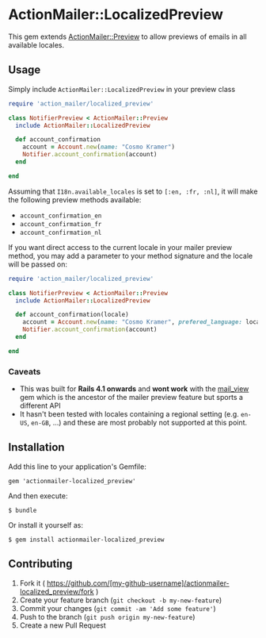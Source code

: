 # ActionMailer::LocalizedPreview

This gem extends [ActionMailer::Preview](http://api.rubyonrails.org/classes/ActionMailer/Preview.html) to allow previews of emails in all available locales.

## Usage

Simply include `ActionMailer::LocalizedPreview` in your preview class

```ruby
require 'action_mailer/localized_preview'

class NotifierPreview < ActionMailer::Preview
  include ActionMailer::LocalizedPreview

  def account_confirmation
    account = Account.new(name: "Cosmo Kramer")
    Notifier.account_confirmation(account)
  end

end

```

Assuming that `I18n.available_locales` is set to `[:en, :fr, :nl]`, it will make the following preview methods available:

  * `account_confirmation_en`
  * `account_confirmation_fr`
  * `account_confirmation_nl`

If you want direct access to the current locale in your mailer preview method, you may add a parameter to your method signature and the locale will be passed on:

```ruby
require 'action_mailer/localized_preview'

class NotifierPreview < ActionMailer::Preview
  include ActionMailer::LocalizedPreview

  def account_confirmation(locale)
    account = Account.new(name: "Cosmo Kramer", prefered_language: locale)
    Notifier.account_confirmation(account)
  end

end

```

### Caveats

* This was built for **Rails 4.1 onwards** and **wont work** with the [mail_view](https://github.com/basecamp/mail_view) gem which is the ancestor of the mailer preview feature but sports a different API
* It hasn't been tested with locales containing a regional setting (e.g. `en-US`, `en-GB`, ...) and these are most probably not supported at this point.

## Installation

Add this line to your application's Gemfile:

    gem 'actionmailer-localized_preview'

And then execute:

    $ bundle

Or install it yourself as:

    $ gem install actionmailer-localized_preview

## Contributing

1. Fork it ( https://github.com/[my-github-username]/actionmailer-localized_preview/fork )
2. Create your feature branch (`git checkout -b my-new-feature`)
3. Commit your changes (`git commit -am 'Add some feature'`)
4. Push to the branch (`git push origin my-new-feature`)
5. Create a new Pull Request
